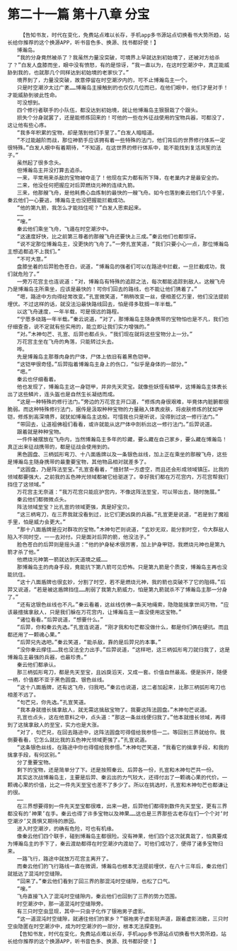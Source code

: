 # 第二十一篇 第十八章 分宝
        【告知书友，时代在变化，免费站点难以长存，手机app多书源站点切换看书大势所趋，站长给你推荐的这个换源APP，听书音色多、换源、找书都好使！】
       博瀚岛。
       “我的分身竟然被杀了？我虽然力量没突破，可境界上早就达到初始境了，还被对方给杀了？”白发人盘膝而坐，眼中没有愤怒，有的是惊讶，“我一直以为，在这时空潮汐中，真正能威胁到我的，也就那几个同样达到初始境的老家伙了。”
       境界到了，力量没突破，故意停留在时空潮汐内的，可不止博瀚岛主一个。
       只是时空潮汐太过广袤……博瀚岛主接触到的也仅仅几位而已，在他们眼中，他们才是对手！才能威胁到彼此性命。
       可没想到。
       四个修行者联手的小队伍，都没达到初始境，就让他博瀚岛主狠狠栽了个跟头。
       损失个分身就罢了，还是能修炼回来的！可他的一些在外征战使用的宝物兵器，可都没了，这让他有些心疼。
       “我多年积累的宝物，却是落到他们手里了。”白发人暗暗道。
       “不过能越阶而战，那位神箭手应该拥有着一些特殊的法门，他们背后的世界修行体系一定很特殊。”白发人眼中有着期待，“不知道，在这世界的修行体系中，能不能找到复活岚笙的法子。”
       虽然起了很多念头。
       但博瀚岛主并没打算去追杀。
       一来，平常用来杀敌的宝物被夺走了！他现在实力都有所下降，在老巢内才是最安全的。
       二来，他没任何把握应对后羿燃烧元神的连续九箭。
       三来，他那艘飞舟，是他耗费心血炼制的最快的一艘飞舟。如今也落到秦云他们几个手里，秦云他们一心要逃，博瀚岛主也没把握能拦截成功。
       “他的第九箭，我怎么才能挡住呢？”白发人思索起来。
       ……
       “嗖。”
       秦云他们乘坐飞舟，飞遁在时空潮汐中。
       “这速度好快，比之前第三尊者的那艘飞舟还要快上三成。”秦云他们也都惊讶。
       “说不定那位博瀚岛主，没更快的飞舟了。”一旁孔宣笑道，“我们只要小心一点，那位博瀚岛主想追都追不上我们。”
       “不可大意。”
       盘膝坐着的后羿脸色苍白，说道，“博瀚岛的强者们可以在路途中拦截，一旦拦截成功，我们就危险了。”
       一旁万花宫主也连说道：“对，博瀚岛有特殊的追踪之法，每次都能追踪到敌人。这艘飞舟乃是博瀚岛主所乘坐，应该是最快的！可你们回去的路线，也不能让他们猜着了。”
       “嗯，路途中方向得经常改变。”孔宣微笑道，“稍稍改变一丝，便相差亿万里，他们没法提前埋伏。不过这样的话，就没法沿最快路线回去，怕是得多耽搁一年半载。”
       以这飞舟速度，一年半载，可是很远的路程。
       “宁愿多绕路一年半载。”秦云说道，“对了，那博瀚岛主随身携带的宝物怕也是不凡，我们也仔细查查，说不定就有些实用的，能立即让我们实力增强的。”
       “对。”木神句芒、孔宣、后羿也都点头，“我们现在就将这些宝物分上一分。”
       万花宫主坐在飞舟的角落，只能转过头去。
       哗。
       先是博瀚岛主那尊肉身的尸体，尸体上依旧有着黑色铠甲。
       “这铠甲很奇怪。”后羿指着博瀚岛主身上的伤口，“似乎是身体的一部分。”
       “嗯。”
       秦云也仔细看着。
       他也发现了，博瀚岛主这一身铠甲，并非先天灵宝。就像些妖怪有鳞甲，这博瀚岛主体表长出了这些鳞片，连头盔也是自然生长凝结而成。
       “这是一种特殊的修行法门。”旁边的万花宫主开口道，“修炼肉身很艰难，毕竟体内脏腑都很脆弱。而这种特殊修行法门，据传是汲取种种宝物的力量融入体表皮肤，将皮肤修炼的犹如甲铠，修炼到高深境界，就犹如博瀚岛主这般。可惜我也只是听说，没得到过这一修行法门。”
       “带回去，让道祖佛祖们看看，或许就能从这尸体中剖析出这一修行法门。”后羿说道。
       跟着就是种种宝物。
       一件件被摆放在飞舟内，当然博瀚岛主多年的珍藏，要么藏在自己家乡，要么藏在博瀚岛！真正出来征战携带的，都是征战会使用到的。
       黑色圆盘、三柄弧形弯刀、十八面盾牌以及一条银色丝线，加上正在乘坐的那艘飞舟，这些是博瀚岛主随身携带的最重要宝物，其他物品相对就差多了。
       “这圆盘，乃是阵法至宝。”孔宣查看着，“擅封禁一方虚空，而且还会形成领域镇压。比我的领域都要强大，之前我的五色神光领域都被它给驱逐了。幸好我们都在万花宫内，万花宫帮我们挡住了这领域。”
       万花宫主无奈道：“我万花宫只能庇护宫内，不像这阵法至宝，可以带出去，随时施展。”
       秦云他们都微微点头。
       阵法领域至宝？比孔宣的领域更强，真是好宝贝。
       “这三柄弯刀，在三界我就没看到过，比它们更凶戾的兵器。”孔宣更是说道，“若是到了魔祖手里，怕是威力会更大。”
       “那十八面盾牌是应对群攻的宝物。”木神句芒则说道，“玄妙无双，能分割时空，令大群敌人陷入不同时空，一一去对付。只是面对后羿的箭，他没法子。”
       脸色苍白的后羿则是摇头道：“他的护身秘术很厉害，加上护身甲铠，我燃烧元神也是第九箭才杀了他。”
       他燃烧元神第一箭就达到天道境之威……
       那博瀚岛主的肉身手段，竟能抗下第八箭可见恐怖。只是第九箭是个质变，博瀚岛主再也没能抗住。
       “这十八面盾牌也很玄妙，分割了时空，若不是燃烧元神，我的箭也突破不了它的阻碍。”后羿又说道，“若是被这盾牌挡住……削弱了我第九箭威力，怕是第九箭就杀不了博瀚岛主那一分身了。”
       “还有这银色丝线也不凡。”秦云看着，这丝线仿佛一条天地绳索，隐隐能擒拿世间万物，“应该最擅擒拿敌人，只是我们躲在万花宫内，让博瀚岛主一直没使用这宝物。”
       “诸位看看。”后羿说道，“想要什么。”
       “后羿，你和秦云先选。”孔宣连说道，“刚才我和句芒都没做什么，都是你们俩在硬抗。而且都还用了一颗魂心果。”
       “后羿兄先选吧。”秦云笑道，“能杀敌，靠的是后羿兄的本事。”
       “没你秦云撑住……我也没法全力出手。”后羿说道，“这样吧，这三柄弧形弯刀就归我了，这是博瀚岛主最强的兵器，也最珍贵。”
       秦云他们都承认。
       那三柄弧形弯刀，都是先天至宝，且凶戾滔天，又成一套。价值自然最高。便是拆开，随便一柄，价值都不亚于黑色圆盘、银色丝线。
       “这十八面盾牌，还有这飞舟，归我吧。”秦云也说道，这二者加起来，比那三柄弧形弯刀也相差不远了。
       “句芒兄，你先选。”孔宣笑道。
       “我本身就擅长擒拿敌人，就无需这擒敌宝物了。我要这阵法圆盘。”木神句芒说道。
       孔宣也点头，这在他意料之中，点头道：“那这一条丝线便归我了。”他本就擅长领域，再得到了这擒拿敌人的至宝，实力也是大涨。
       “对了，句芒兄，在回去路途中，这阵法圆盘可得借给我参悟一二。等回到三界就给你。我倒要看看，它怎么就比我的五色神光领域更强了。”孔宣说道。
       “这条银色丝线，在路途中你也得借给我参悟。”木神句芒笑道，“我看它的擒拿手段，和我的擒拿手段，有何区别。”
       分了重要宝物。
       剩下的宝物，还是简单分了下。还是按照秦云、后羿各一份，孔宣和木神句芒共一份。
       其实这次战博瀚岛主，主要是后羿、秦云出的力气较大，还得付出了一颗魂心果的代价。一颗魂心果的价值，比之一件先天至宝也差不了多少了。所以在挑选时，孔宣和木神句芒也都谦让的很。
       ……
       在三界想要得到一件先天至宝都很难，出来一趟，后羿他们都得到数件先天至宝，更有三界都没有的‘神果’在手。秦云也得了许多宝物以及神果……这也是三界那些古老存在们一个个对‘时空潮汐’又畏惧又期待的原因。
       进入时空潮汐，的确有危险，可也有机缘。
       像秦云他们四个联手，碰到博瀚岛主都很险。没有神果，他们四个这次就真栽了，怕真要成为博瀚岛主的手下了，秦云渡劫都得在时空潮汐内渡劫了。可他们成功了，便得了诸多宝物归来。
       一路飞行，路途中就放万花宫主离开了。
       而秦云他们的飞行路线一直在微调，博瀚岛也根本无法提前埋伏，在八十三年后，秦云他们就抵达了混沌时空缝隙。
       “回来了。”秦云他们看到了回三界的那混沌时空缝隙，也松了口气。
       “嗖。”
       飞舟直接飞入了混沌时空缝隙内，秦云他们也回到了三界的势力范围。
       时空潮汐中，那一道混沌时空缝隙旁。
       有三只时空虫显现，其中一只虫子化作了银袍男子虚影。
       “这一道混沌时空缝隙，就通往他们的家乡？”银袍男子虚影轻声道，跟着虚影消散，三只时空虫隐匿在时空潮汐中，成为时空潮汐的一部分，根本无法探查到。
       【告知书友，时代在变化，免费站点难以长存，手机app多书源站点切换看书大势所趋，站长给你推荐的这个换源APP，听书音色多、换源、找书都好使！】